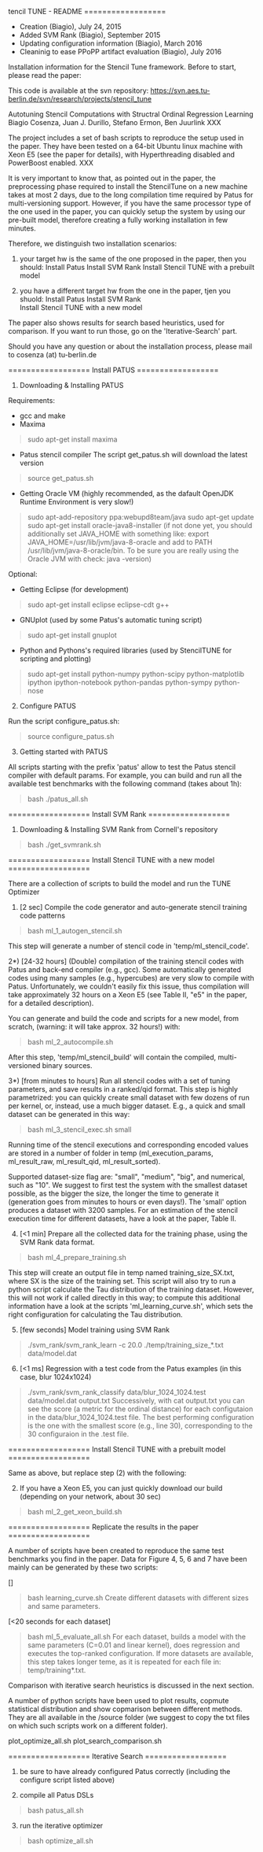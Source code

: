 tencil TUNE - README ==================
 
  + Creation (Biagio), July 24, 2015
  + Added SVM Rank (Biagio), September 2015
  + Updating configuration information (Biagio), March 2016
  + Cleaninig to ease PPoPP artifact evaluation (Biagio), July 2016

Installation information for the Stencil Tune framework. 
Before to start, please read the paper:

This code is available at the svn repository: https://svn.aes.tu-berlin.de/svn/research/projects/stencil_tune

Autotuning Stencil Computations with Structral Ordinal Regression Learning
Biagio Cosenza, Juan J. Durillo, Stefano Ermon, Ben Juurlink
XXX


 
The project includes a set of bash scripts to reproduce the setup used in the paper. They have been tested on a 64-bit Ubuntu linux machine with Xeon E5 (see the paper for details), with Hyperthreading disabled and PowerBoost enabled. XXX

It is very important to know that, as pointed out in the paper, the preprocessing phase required to install the StencilTune on a new machine takes at most 2 days, due to the long compilation time required by Patus for multi-versioning support. However, if you have the same processor type of the one used in the paper, you can quickly setup the system by using our pre-built model, therefore creating a fully working installation in few minutes.

Therefore, we distinguish two installation scenarios:
1. your target hw is the same of the one proposed in the paper, then you should:
  Install Patus 
  Install SVM Rank
  Install Stencil TUNE with a prebuilt model  

2. you have a different target hw from the one in the paper, tjen you shuold:
  Install Patus 
  Install SVM Rank  
  Install Stencil TUNE with a new model

The paper also shows results for search based heuristics, used for comparison. If you want to run those, go on the 'Iterative-Search' part.


Should you have any question or about the installation process, please mail to cosenza (at) tu-berlin.de


================== Install PATUS ==================

1) Downloading & Installing PATUS

Requirements:
 - gcc and make 
 - Maxima
  > sudo apt-get install maxima
 
 - Patus stencil compiler 
  The script get_patus.sh will download the latest version
  > source get_patus.sh 
  
 - Getting Oracle VM (highly recommended, as the dafault OpenJDK Runtime Environment is very slow!) 
  > sudo apt-add-repository ppa:webupd8team/java
  > sudo apt-get update
  > sudo apt-get install oracle-java8-installer
  (if not done yet, you should additionally set JAVA_HOME with something like: export JAVA_HOME=/usr/lib/jvm/java-8-oracle 
  and add to PATH /usr/lib/jvm/java-8-oracle/bin. To be sure you are really using the Oracle JVM with check: java -version)

Optional:
 - Getting Eclipse (for development) 
  > sudo apt-get install eclipse eclipse-cdt g++
 - GNUplot (used by some Patus's automatic tuning script) 
  > sudo apt-get install gnuplot
 - Python and Pythons's required libraries (used by StencilTUNE for scripting and plotting)
  > sudo apt-get install python-numpy python-scipy python-matplotlib ipython ipython-notebook python-pandas python-sympy python-nose


2) Configure PATUS

Run the script configure_patus.sh:
  > source configure_patus.sh
 
 
3) Getting started with PATUS

All scripts starting with the prefix 'patus' allow to test the Patus stencil compiler with default params. 
For example, you can build and run all the available test benchmarks with the following command (takes about 1h):
  > bash ./patus_all.sh


 ================== Install SVM Rank ==================
 
1) Downloading & Installing SVM Rank from Cornell's repository
  > bash ./get_svmrank.sh

 
================== Install Stencil TUNE with a new model ==================
 
There are a collection of scripts to build the model and run the TUNE Optimizer

1) [2 sec] Compile the code generator and auto-generate stencil training code patterns 
 > bash ml_1_autogen_stencil.sh

This step will generate  a number of stencil code in 'temp/ml_stencil_code'.


2*) [24-32 hours] (Double) compilation of the training stencil codes with Patus and back-end compiler (e.g., gcc). Some automatically generated codes using many samples (e.g., hypercubes) are very slow to compile with Patus. Unfortunately, we couldn't easily fix this issue, thus compilation will take approximately 32 hours on a Xeon E5 (see Table II, "e5" in the paper, for a detailed description). 

You can generate and build the code and scripts for a new model, from scratch, (warning: it will take approx. 32 hours!) with:
 > bash ml_2_autocompile.sh

After this step, 'temp/ml_stencil_build' will contain the compiled, multi-versioned binary sources.


3*) [from minutes to hours] Run all stencil codes  with a set of tuning parameters, and save results in a ranked/qid format. This step is highly parametrized: you can quickly create small dataset with few dozens of run per kernel, or, instead, use a much bigger dataset. E.g., a quick and small dataset can be generated in this way: 
 > bash ml_3_stencil_exec.sh small

Running time of the stencil executions and corresponding encoded values are stored in a number of folder in temp (ml_execution_params, ml_result_raw, ml_result_qid, ml_result_sorted). 
 
Supported dataset-size flag are: "small", "medium", "big", and numerical, such as "10". We suggest to first test the system with the smallest dataset possible, as the bigger the size, the longer the time to generate it (generation goes from minutes to hours or even days!). The 'small' option produces a dataset with 3200 samples.
For an estimation of the stencil execution time for different datasets, have a look at the paper, Table II.


4) [<1 min] Prepare all the collected data for the training phase, using the SVM Rank data format.
 > bash ml_4_prepare_training.sh
 
 This step will create an output file in temp named training_size_SX.txt, where SX is the size of the training set.
 This script will also try to run a python script calculate the Tau distribution of the training dataset. However, this will not work if called directly in this way; to compute this additional information have a look at the scripts 'ml_learning_curve.sh', which sets the right configuration for calculating the Tau distribution.

 
5) [few seconds] Model training using SVM Rank
 > ./svm_rank/svm_rank_learn -c 20.0 ./temp/training_size_*.txt data/model.dat

 
6) [<1 ms] Regression with a test code from the Patus examples (in this case, blur 1024x1024)
 > ./svm_rank/svm_rank_classify  data/blur_1024_1024.test data/model.dat output.txt
 Successively, with
 > cat output.txt
 you can see the score (a metric for the ordinal distance) for each configutaion in the data/blur_1024_1024.test file.
 The best performing configuration is the one with the smallest score (e.g., line 30), corresponding to the 30 configuraion in the .test file.
 

================== Install Stencil TUNE with a prebuilt model ==================

Same as above, but replace step (2) with the following:

2) If you have a Xeon E5, you can just quickly download our build (depending on your network, about 30 sec)
 > bash ml_2_get_xeon_build.sh


================== Replicate the results in the paper  ==================
 
A number of scripts have been created to reproduce the same test benchmarks you find in the paper.
Data for Figure 4, 5, 6 and 7 have been mainly can be generated by these two scripts:


[]
> bash learning_curve.sh
Create different datasets with different sizes and same parameters. 

[<20 seconds for each dataset]
> bash ml_5_evaluate_all.sh
For each dataset, builds a model with the same parameters  (C=0.01 and linear kernel), does regression and executes the top-ranked configuration.
If more datasets are available, this step takes longer teme, as it is repeated for each file in: temp/training*.txt.



Comparison with iterative search heuristics is discussed in the next section.
 
A number of python scripts have been used to plot results, copmute statistical distribution and show copmarison between different methods. They are all available in the /source folder (we suggest to copy the txt files on which such scripts work on a different folder).
 
plot_optimize_all.sh
plot_search_comparison.sh
 
 
================== Iterative Search ==================
  
1) be sure to have already configured Patus correctly (including the configure script listed above)
 
2) compile all Patus DSLs
 > bash patus_all.sh
 
3) run the iterative optimizer
 > bash optimize_all.sh
 
 


